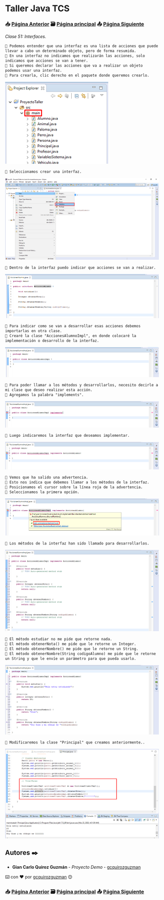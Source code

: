 # Taller Java TCS
### 📥 [Página Anterior](https://github.com/gcquirozguzman/java-tcs-202001/tree/CABS100001) 🗃️ [Página principal](https://github.com/gcquirozguzman/java-tcs-202001) 📤 [Página Siguiente](https://github.com/gcquirozguzman/java-tcs-202001/tree/VINT100001)

_Clase 51: Interfaces._

```
📢 Podemos entender que una interfaz es una lista de acciones que puede llevar a cabo un determinado objeto, pero de forma resumida.
📢 En una interfaz no indicamos que realizarán las acciones, solo indicamos que acciones se van a tener.
📢 Si queremos declarar las acciones que va a realizar un objeto podemos usar una interfaz.
📢 Para crearla, clic derecho en el paquete donde queremos crearlo.
```

![Error: imagen no ha sido cargada](https://github.com/gcquirozguzman/java-tcs-202001/blob/master/imagenes/INT0100001_1.png)

```
📢 Seleccionamos crear una interfaz.
```

![Error: imagen no ha sido cargada](https://github.com/gcquirozguzman/java-tcs-202001/blob/master/imagenes/INT0100001_2.png)

```
📢 Dentro de la interfaz puedo indicar que acciones se van a realizar.
```

![Error: imagen no ha sido cargada](https://github.com/gcquirozguzman/java-tcs-202001/blob/master/imagenes/INT0100001_3.png)

```
📢 Para indicar como se van a desarrollar esas acciones debemos importarlas en otra clase.
📢 Crearé la clase "AccionesAlumnoImpl", en donde colocaré la implementación o desarrollo de la interfaz.
```

![Error: imagen no ha sido cargada](https://github.com/gcquirozguzman/java-tcs-202001/blob/master/imagenes/INT0100001_4.png)

```
📢 Para poder llamar a los métodos y desarrollarlos, necesito decirle a mi clase que deseo realizar esta acción.
📢 Agregamos la palabra "implements".
```

![Error: imagen no ha sido cargada](https://github.com/gcquirozguzman/java-tcs-202001/blob/master/imagenes/INT0100001_5.png)

```
📢 Luego indicaremos la interfaz que deseamos implementar.
```

![Error: imagen no ha sido cargada](https://github.com/gcquirozguzman/java-tcs-202001/blob/master/imagenes/INT0100001_6.png)

```
📢 Vemos que ha salido una advertencia.
📢 Esto nos indica que debemos llamar a los métodos de la interfaz.
📢 Posicionamos el cursor sobre la línea roja de la advertencia.
📢 Seleccionamos la primera opción.
```

![Error: imagen no ha sido cargada](https://github.com/gcquirozguzman/java-tcs-202001/blob/master/imagenes/INT0100001_7.png)

```
📢 Los métodos de la interfaz han sido llamado para desarrollarlos.
```

![Error: imagen no ha sido cargada](https://github.com/gcquirozguzman/java-tcs-202001/blob/master/imagenes/INT0100001_8.png)

```
📢 El método estudiar no me pide que retorne nada.
📢 El método obtenerNota() me pide que le retorne un Integer.
📢 El método obtenerNombre() me pide que le retorne un String.
📢 El método obtenerNombre(String codigoAlumno) me pide que le retorne un String y que le envíe un parámetro para que pueda usarlo.
```

![Error: imagen no ha sido cargada](https://github.com/gcquirozguzman/java-tcs-202001/blob/master/imagenes/INT0100001_9.png)

```
📢 Modificaremos la clase "Principal" que creamos anteriormente..
```

![Error: imagen no ha sido cargada](https://github.com/gcquirozguzman/java-tcs-202001/blob/master/imagenes/INT0100001_10.png)

## Autores ✒️

* **Gian Carlo Quiroz Guzmán** - *Proyecto Demo* - [gcquirozguzman](https://github.com/gcquirozguzman)

⌨️ con ❤️ por [gcquirozguzman](https://github.com/gcquirozguzman) 😊

### 📥 [Página Anterior](https://github.com/gcquirozguzman/java-tcs-202001/tree/CABS100001) 🗃️ [Página principal](https://github.com/gcquirozguzman/java-tcs-202001) 📤 [Página Siguiente](https://github.com/gcquirozguzman/java-tcs-202001/tree/VINT100001)
